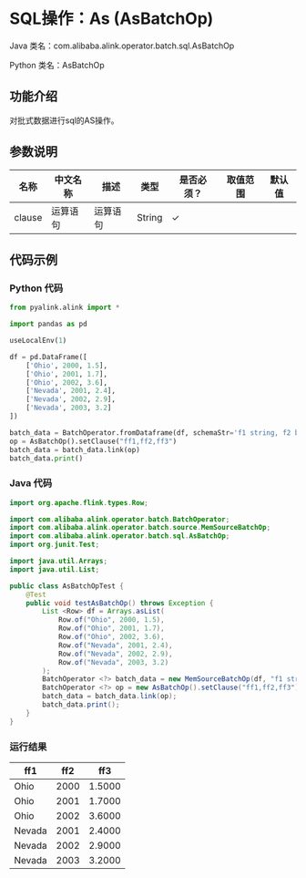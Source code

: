 # SQL操作：As (AsBatchOp)
Java 类名：com.alibaba.alink.operator.batch.sql.AsBatchOp

Python 类名：AsBatchOp


## 功能介绍
对批式数据进行sql的AS操作。

## 参数说明

| 名称 | 中文名称 | 描述 | 类型 | 是否必须？ | 取值范围 | 默认值 |
| --- | --- | --- | --- | --- | --- | --- |
| clause | 运算语句 | 运算语句 | String | ✓ |  |  |



## 代码示例
### Python 代码
```python
from pyalink.alink import *

import pandas as pd

useLocalEnv(1)

df = pd.DataFrame([
    ['Ohio', 2000, 1.5],
    ['Ohio', 2001, 1.7],
    ['Ohio', 2002, 3.6],
    ['Nevada', 2001, 2.4],
    ['Nevada', 2002, 2.9],
    ['Nevada', 2003, 3.2]
])

batch_data = BatchOperator.fromDataframe(df, schemaStr='f1 string, f2 bigint, f3 double')
op = AsBatchOp().setClause("ff1,ff2,ff3")
batch_data = batch_data.link(op)
batch_data.print()
```

### Java 代码
```java
import org.apache.flink.types.Row;

import com.alibaba.alink.operator.batch.BatchOperator;
import com.alibaba.alink.operator.batch.source.MemSourceBatchOp;
import com.alibaba.alink.operator.batch.sql.AsBatchOp;
import org.junit.Test;

import java.util.Arrays;
import java.util.List;

public class AsBatchOpTest {
	@Test
	public void testAsBatchOp() throws Exception {
		List <Row> df = Arrays.asList(
			Row.of("Ohio", 2000, 1.5),
			Row.of("Ohio", 2001, 1.7),
			Row.of("Ohio", 2002, 3.6),
			Row.of("Nevada", 2001, 2.4),
			Row.of("Nevada", 2002, 2.9),
			Row.of("Nevada", 2003, 3.2)
		);
		BatchOperator <?> batch_data = new MemSourceBatchOp(df, "f1 string, f2 int, f3 double");
		BatchOperator <?> op = new AsBatchOp().setClause("ff1,ff2,ff3");
		batch_data = batch_data.link(op);
		batch_data.print();
	}
}
```

### 运行结果
ff1|ff2|ff3
---|---|---
Ohio|2000|1.5000
Ohio|2001|1.7000
Ohio|2002|3.6000
Nevada|2001|2.4000
Nevada|2002|2.9000
Nevada|2003|3.2000
